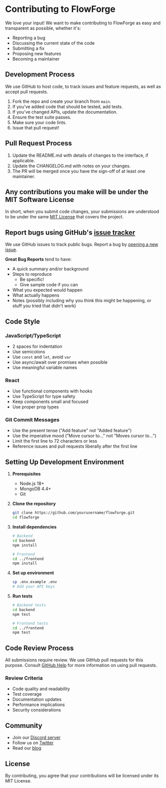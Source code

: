 # Contributing to FlowForge

We love your input! We want to make contributing to FlowForge as easy and transparent as possible, whether it's:

- Reporting a bug
- Discussing the current state of the code
- Submitting a fix
- Proposing new features
- Becoming a maintainer

## Development Process

We use GitHub to host code, to track issues and feature requests, as well as accept pull requests.

1. Fork the repo and create your branch from `main`.
2. If you've added code that should be tested, add tests.
3. If you've changed APIs, update the documentation.
4. Ensure the test suite passes.
5. Make sure your code lints.
6. Issue that pull request!

## Pull Request Process

1. Update the README.md with details of changes to the interface, if applicable.
2. Update the CHANGELOG.md with notes on your changes.
3. The PR will be merged once you have the sign-off of at least one maintainer.

## Any contributions you make will be under the MIT Software License

In short, when you submit code changes, your submissions are understood to be under the same [MIT License](LICENSE) that covers the project.

## Report bugs using GitHub's [issue tracker](https://github.com/yourusername/flowforge/issues)

We use GitHub issues to track public bugs. Report a bug by [opening a new issue](https://github.com/yourusername/flowforge/issues/new).

**Great Bug Reports** tend to have:

- A quick summary and/or background
- Steps to reproduce
  - Be specific!
  - Give sample code if you can
- What you expected would happen
- What actually happens
- Notes (possibly including why you think this might be happening, or stuff you tried that didn't work)

## Code Style

### JavaScript/TypeScript

- 2 spaces for indentation
- Use semicolons
- Use `const` and `let`, avoid `var`
- Use async/await over promises when possible
- Use meaningful variable names

### React

- Use functional components with hooks
- Use TypeScript for type safety
- Keep components small and focused
- Use proper prop types

### Git Commit Messages

- Use the present tense ("Add feature" not "Added feature")
- Use the imperative mood ("Move cursor to..." not "Moves cursor to...")
- Limit the first line to 72 characters or less
- Reference issues and pull requests liberally after the first line

## Setting Up Development Environment

1. **Prerequisites**
   - Node.js 18+
   - MongoDB 4.4+
   - Git

2. **Clone the repository**

   ```bash
   git clone https://github.com/yourusername/flowforge.git
   cd flowforge
   ```

3. **Install dependencies**

   ```bash
   # Backend
   cd backend
   npm install

   # Frontend
   cd ../frontend
   npm install
   ```

4. **Set up environment**

   ```bash
   cp .env.example .env
   # Add your API keys
   ```

5. **Run tests**

   ```bash
   # Backend tests
   cd backend
   npm test

   # Frontend tests
   cd ../frontend
   npm test
   ```

## Code Review Process

All submissions require review. We use GitHub pull requests for this purpose. Consult [GitHub Help](https://help.github.com/articles/about-pull-requests/) for more information on using pull requests.

### Review Criteria

- Code quality and readability
- Test coverage
- Documentation updates
- Performance implications
- Security considerations

## Community

- Join our [Discord server](https://discord.gg/flowforge)
- Follow us on [Twitter](https://twitter.com/flowforge)
- Read our [blog](https://blog.flowforge.dev)

## License

By contributing, you agree that your contributions will be licensed under its MIT License.
